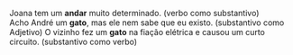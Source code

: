 
Joana tem um **andar** muito determinado. (verbo como substantivo)  
Acho André um **gato**, mas ele nem sabe que eu existo. (substantivo como Adjetivo)
O vizinho fez um **gato** na fiação elétrica e causou um curto circuito. (substantivo como verbo)


